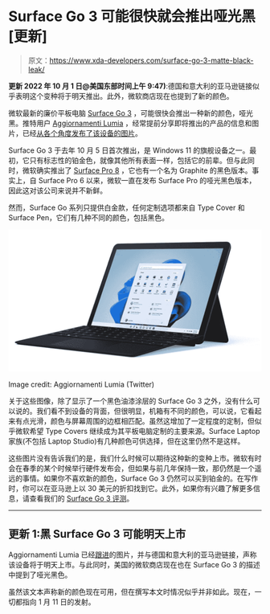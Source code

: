 # Surface Go 3 可能很快就会推出哑光黑[更新]

> 原文：<https://www.xda-developers.com/surface-go-3-matte-black-leak/>

**更新 2022 年 10 月 1 日@美国东部时间上午 9:47)**:德国和意大利的亚马逊链接似乎表明这个变种将于明天推出。此外，微软商店现在也提到了新的颜色。

微软最新的廉价平板电脑 [Surface Go 3](https://www.xda-developers.com/surface-go-3/) ，可能很快会推出一种新的颜色，哑光黑。推特用户 [Aggiornamenti Lumia](https://twitter.com/ALumia_Italia) ，经常提前分享即将推出的产品的信息和图片，已经[从各个角度发布了该设备的图片](https://twitter.com/ALumia_Italia/status/1480473672209084419?s=20)。

Surface Go 3 于去年 10 月 5 日首次推出，是 Windows 11 的旗舰设备之一。最初，它只有标志性的铂金色，就像其他所有表面一样，包括它的前辈。但与此同时，微软确实推出了 [Surface Pro 8](https://www.xda-developers.com/surface-pro-8/) ，它也有一个名为 Graphite 的黑色版本。事实上，自 Surface Pro 6 以来，微软一直在发布 Surface Pro 的哑光黑色版本，因此这对该公司来说并不新鲜。

然而，Surface Go 系列只提供白金款，任何定制选项都来自 Type Cover 和 Surface Pen，它们有几种不同的颜色，包括黑色。

 <picture>![](img/4aa0c613c6aa7d0d50c9ccf4f4e01450.png)</picture> 

Image credit: Aggiornamenti Lumia (Twitter)

关于这些图像，除了显示了一个黑色油漆涂层的 Surface Go 3 之外，没有什么可以说的。我们看不到设备的背面，但很明显，机箱有不同的颜色，可以说，它看起来有点光滑，颜色与屏幕周围的边框相匹配。虽然这增加了一定程度的定制，但似乎微软希望 Type Covers 继续成为其平板电脑定制的主要来源。Surface Laptop 家族(不包括 Laptop Studio)有几种颜色可供选择，但在这里仍然不是这样。

这些图片没有告诉我们的是，我们什么时候可以期待这种新的变种上市。微软有时会在春季的某个时候举行硬件发布会，但如果与前几年保持一致，那仍然是一个遥远的事情。如果你不喜欢新的颜色，Surface Go 3 仍然可以买到铂金的。在写作时，你可以在亚马逊上以 30 美元的折扣找到它。此外，如果你有兴趣了解更多信息，请查看我们的 [Surface Go 3 评测](https://www.xda-developers.com/microsoft-surface-go-3-review/)。

* * *

## 更新 1:黑 Surface Go 3 可能明天上市

Aggiornamenti Lumia 已经[跟进](https://twitter.com/ALumia_Italia/status/1480532559029313539?s=20)的图片，并与德国和意大利的亚马逊链接，声称该设备将于明天上市。与此同时，美国的微软商店现在也在 Surface Go 3 的描述中提到了哑光黑色。

虽然该文本声称新的颜色现在可用，但在撰写本文时情况似乎并非如此。现在，一切都指向 1 月 11 日的发射。